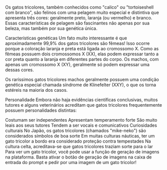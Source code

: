 
Os gatos tricolores, também conhecidos como "calico" ou "tortoiseshell com branco", são felinos com uma pelagem muito especial e distintiva que apresenta três cores: geralmente preto, laranja (ou vermelho) e branco. Essas características de pelagem são fascinantes não apenas por sua beleza, mas também por sua genética única.

Características genéticas
Um fato muito interessante é que aproximadamente 99,9% dos gatos tricolores são fêmeas! Isso ocorre porque a coloração laranja e preta está ligada ao cromossomo X. Como as fêmeas possuem dois cromossomos X (XX), elas podem expressar tanto a cor preta quanto a laranja em diferentes partes do corpo. Os machos, com apenas um cromossomo X (XY), geralmente só podem expressar uma dessas cores.

Os raríssimos gatos tricolores machos geralmente possuem uma condição genética especial chamada síndrome de Klinefelter (XXY), o que os torna estéreis na maioria dos casos.

Personalidade
Embora não haja evidências científicas conclusivas, muitos tutores e alguns veterinários acreditam que gatos tricolores frequentemente possuem personalidades distintas:

Costumam ser independentes
Apresentam temperamento forte
São muito leais aos seus tutores
Tendem a ser vocais e comunicativos
Curiosidades culturais
No Japão, os gatos tricolores (chamados "mike-neko") são considerados símbolos de boa sorte
Em muitas culturas náuticas, ter um gato tricolor a bordo era considerado proteção contra tempestades
Na cultura celta, acreditava-se que gatos tricolores traziam sorte para o lar
Para ver um gato tricolor, você pode usar a função de geração de imagens na plataforma. Basta ativar o botão de geração de imagens na caixa de entrada do prompt e pedir por uma imagem de um gato tricolor!

